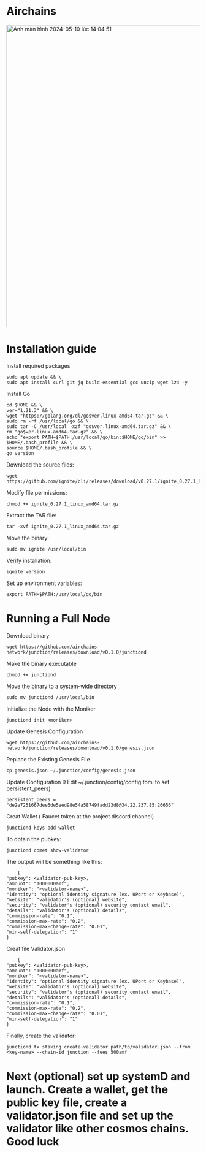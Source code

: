 # Airchains

<img width="789" alt="Ảnh màn hình 2024-05-10 lúc 14 04 51" src="https://github.com/Validator247/Airchains/assets/148058353/0f602ac7-f691-4c52-b5f1-5533c961aab3">

# Installation guide

Install required packages

    sudo apt update && \
    sudo apt install curl git jq build-essential gcc unzip wget lz4 -y

Install Go

    cd $HOME && \
    ver="1.21.3" && \
    wget "https://golang.org/dl/go$ver.linux-amd64.tar.gz" && \
    sudo rm -rf /usr/local/go && \
    sudo tar -C /usr/local -xzf "go$ver.linux-amd64.tar.gz" && \
    rm "go$ver.linux-amd64.tar.gz" && \
    echo "export PATH=$PATH:/usr/local/go/bin:$HOME/go/bin" >> $HOME/.bash_profile && \
    source $HOME/.bash_profile && \
    go version

Download the source files:

    wget https://github.com/ignite/cli/releases/download/v0.27.1/ignite_0.27.1_linux_amd64.tar.gz

Modify file permissions:

    chmod +x ignite_0.27.1_linux_amd64.tar.gz

Extract the TAR file:

    tar -xvf ignite_0.27.1_linux_amd64.tar.gz

Move the binary:

    sudo mv ignite /usr/local/bin

Verify installation:

    ignite version

Set up environment variables:

    export PATH=$PATH:/usr/local/go/bin

# Running a Full Node

Download binary

    wget https://github.com/airchains-network/junction/releases/download/v0.1.0/junctiond

Make the binary executable

    chmod +x junctiond

Move the binary to a system-wide directory

    sudo mv junctiond /usr/local/bin

Initialize the Node with the Moniker

    junctiond init <moniker>

Update Genesis Configuration

    wget https://github.com/airchains-network/junction/releases/download/v0.1.0/genesis.json

Replace the Existing Genesis File

    cp genesis.json ~/.junction/config/genesis.json

Update Configuration 9 Edit ~/.junction/config/config.toml to set persistent_peers)

    persistent_peers = "de2e7251667dee5de5eed98e54a58749fadd23d8@34.22.237.85:26656"

Creat Wallet  ( Faucet token at the project discord channel)

    junctiond keys add wallet

To obtain the pubkey:

    junctiond comet show-validator

The output will be something like this:

        {
	"pubkey": <validator-pub-key>,
	"amount": "1000000amf",
	"moniker": "<validator-name>",
	"identity": "optional identity signature (ex. UPort or Keybase)",
	"website": "validator's (optional) website",
	"security": "validator's (optional) security contact email",
	"details": "validator's (optional) details",
	"commission-rate": "0.1",
	"commission-max-rate": "0.2",
	"commission-max-change-rate": "0.01",
	"min-self-delegation": "1"
    }

Creat file Validator.json

        {
	"pubkey": <validator-pub-key>,
	"amount": "1000000amf",
	"moniker": "<validator-name>",
	"identity": "optional identity signature (ex. UPort or Keybase)",
	"website": "validator's (optional) website",
	"security": "validator's (optional) security contact email",
	"details": "validator's (optional) details",
	"commission-rate": "0.1",
	"commission-max-rate": "0.2",
	"commission-max-change-rate": "0.01",
	"min-self-delegation": "1"
    }

Finally, create the validator:

    junctiond tx staking create-validator path/to/validator.json --from <key-name> --chain-id junction --fees 500amf

        
            

# Next (optional) set up systemD and launch. Create a wallet, get the public key file, create a validator.json file and set up the validator like other cosmos chains. Good luck        
